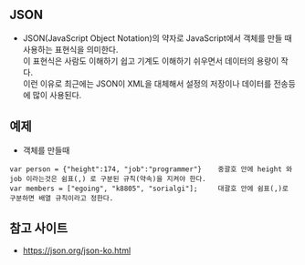 ## JSON 
- JSON(JavaScript Object Notation)의 약자로 JavaScript에서 객체를 만들 때 사용하는 표현식을 의미한다.  
  이 표현식은 사람도 이해하기 쉽고 기계도 이해하기 쉬우면서 데이터의 용량이 작다.   
  이런 이유로 최근에는 JSON이 XML을 대체해서 설정의 저장이나 데이터를 전송등에 많이 사용된다.  
  
## 예제
- 객체를 만들때 
```
var person = {"height":174, "job":"programmer"}    중괄호 안에 height 와 job 이라는것은 쉼표(,) 로 구분된 규칙(약속)을 지켜야 한다.
var members = ["egoing", "k8805", "sorialgi"];     대괄호 안에 쉼표(,)로 구분하면 배열 규칙이라고 정한다. 
```


## 참고 사이트 
- https://json.org/json-ko.html
